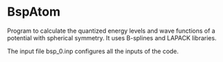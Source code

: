 # BspAtom

Program to calculate the quantized energy levels and wave functions of a potential with spherical symmetry.
It uses B-splines and LAPACK libraries.

The input file bsp_0.inp configures all the inputs of the code.
